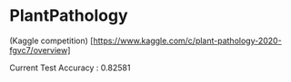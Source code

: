 # PlantPathology
(Kaggle competition) [https://www.kaggle.com/c/plant-pathology-2020-fgvc7/overview]

Current Test Accuracy : 0.82581

